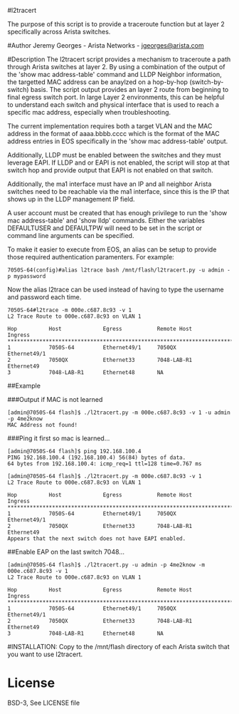 #l2tracert


The purpose of this script is to provide a traceroute function but at layer 2 specifically across Arista switches. 


#Author
Jeremy Georges - Arista Networks   - jgeorges@arista.com

#Description
The l2tracert script provides a mechanism to traceroute a path through Arista switches at layer 2. By using a combination of 
the output of the 'show mac address-table' command and LLDP Neighbor information, the targetted MAC address can be
anaylzed on a hop-by-hop (switch-by-switch) basis. The script output provides an layer 2 route from beginning to final egress switch port.
In large Layer 2 environments, this can be helpful to understand each switch and physical interface  that is used to reach
a specific mac address, especially when troubleshooting.

The current implementation requires both a target VLAN and the MAC address in the format of aaaa.bbbb.cccc which is the format
of the MAC address entries in EOS specifically in the 'show mac address-table' output.

Additionally, LLDP must be enabled between the switches and they must leverage EAPI.
If LLDP and or EAPI is not enabled, the script will stop at that switch hop and provide output that EAPI is not enabled on that switch.

Additionally, the ma1 interface must have an IP and all neighbor Arista switches need to be reachable via the ma1 interface,
since this is the IP that shows up in the LLDP management IP field.


A user account must be created that has enough privilege to run the 'show mac address-table' and 'show lldp' commands.
Either the variables DEFAULTUSER and DEFAULTPW will need to be set in the script or command line arguments can be specified.

To make it easier to execute from EOS, an alias can be setup to provide those required authentication paramenters.
For example:


    7050S-64(config)#alias l2trace bash /mnt/flash/l2tracert.py -u admin -p mypassword


Now the alias l2trace can be used instead of having to type the username and password each time.<br>


    7050S-64#l2trace -m 000e.c687.8c93 -v 1
    L2 Trace Route to 000e.c687.8c93 on VLAN 1

    Hop          Host             Egress           Remote Host      Ingress
    ********************************************************************************
    1            7050S-64         Ethernet49/1     7050QX           Ethernet49/1
    2            7050QX           Ethernet33       7048-LAB-R1      Ethernet49
    3            7048-LAB-R1      Ethernet48       NA

##Example

###Output if MAC is not learned


    [admin@7050S-64 flash]$ ./l2tracert.py -m 000e.c687.8c93 -v 1 -u admin -p 4me2know
    MAC Address not found!


###Ping it first so mac is learned...


    [admin@7050S-64 flash]$ ping 192.168.100.4
    PING 192.168.100.4 (192.168.100.4) 56(84) bytes of data.
    64 bytes from 192.168.100.4: icmp_req=1 ttl=128 time=0.767 ms

    [admin@7050S-64 flash]$ ./l2tracert.py -m 000e.c687.8c93 -v 1
    L2 Trace Route to 000e.c687.8c93 on VLAN 1
 
    Hop          Host             Egress           Remote Host      Ingress         
    ********************************************************************************
    1            7050S-64         Ethernet49/1     7050QX           Ethernet49/1    
    2            7050QX           Ethernet33       7048-LAB-R1      Ethernet49      
    Appears that the next switch does not have EAPI enabled.


##Enable EAP on the last switch 7048...


    [admin@7050S-64 flash]$ ./l2tracert.py -u admin -p 4me2know -m 000e.c687.8c93 -v 1
    L2 Trace Route to 000e.c687.8c93 on VLAN 1
 
    Hop          Host             Egress           Remote Host      Ingress         
    ********************************************************************************
    1            7050S-64         Ethernet49/1     7050QX           Ethernet49/1    
    2            7050QX           Ethernet33       7048-LAB-R1      Ethernet49      
    3            7048-LAB-R1      Ethernet48       NA                               


#INSTALLATION:
Copy to the /mnt/flash directory of each Arista switch that you want to use l2tracert.



License
=======
BSD-3, See LICENSE file
